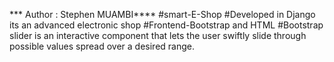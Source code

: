 *** Author : Stephen MUAMBI****
#smart-E-Shop 
#Developed in Django 
its an advanced electronic shop
#Frontend-Bootstrap and HTML
#Bootstrap slider is an interactive component that lets the user swiftly slide through possible values spread over a desired range.
